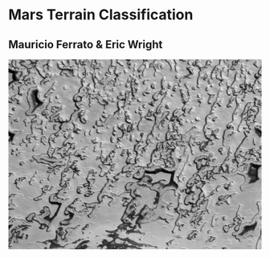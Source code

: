 # **Mars Terrain Classification**  
## Mauricio Ferrato & Eric Wright


![Image1](https://github.com/mferrato/CISC489-Project-Machine-Learning/blob/master/dataset/poster_images/swiss1.png)
